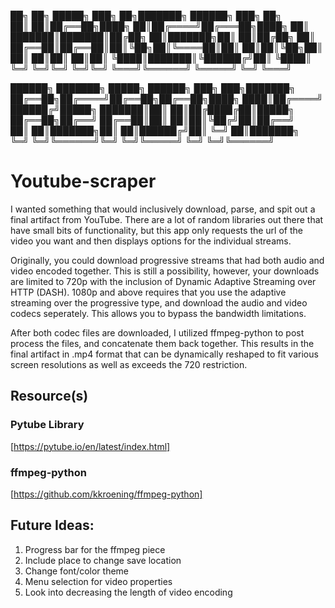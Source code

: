 
██╗  ██╗ █████╗ ███╗   ██╗███████╗ ██████╗ ███╗   ██╗    
██║  ██║██╔══██╗████╗  ██║██╔════╝██╔═══██╗████╗  ██║    
███████║███████║██╔██╗ ██║███████╗██║   ██║██╔██╗ ██║    
██╔══██║██╔══██║██║╚██╗██║╚════██║██║   ██║██║╚██╗██║    
██║  ██║██║  ██║██║ ╚████║███████║╚██████╔╝██║ ╚████║    
╚═╝  ╚═╝╚═╝  ╚═╝╚═╝  ╚═══╝╚══════╝ ╚═════╝ ╚═╝  ╚═══╝    
                                                         
██████╗ ███████╗ █████╗ ██████╗ ███╗   ███╗███████╗      
██╔══██╗██╔════╝██╔══██╗██╔══██╗████╗ ████║██╔════╝      
██████╔╝█████╗  ███████║██║  ██║██╔████╔██║█████╗        
██╔══██╗██╔══╝  ██╔══██║██║  ██║██║╚██╔╝██║██╔══╝        
██║  ██║███████╗██║  ██║██████╔╝██║ ╚═╝ ██║███████╗      
╚═╝  ╚═╝╚══════╝╚═╝  ╚═╝╚═════╝ ╚═╝     ╚═╝╚══════╝      
   

# Youtube-scraper 
I wanted something that would inclusively download, parse, and
spit out a final artifact from YouTube. There are a lot of random libraries out there that have small bits of functionality, but this app only requests the url of the video you want and then displays options for the individual streams. 

Originally, you could download progressive streams that had both audio and video encoded together. This is still a possibility, however, your downloads are limited to 720p with the inclusion of Dynamic Adaptive Streaming over HTTP (DASH). 1080p and above requires that you use the adaptive streaming over the progressive type, and download the audio and video codecs seperately. This allows you to bypass the bandwidth limitations.

After both codec files are downloaded, I utilized ffmpeg-python to post process the files, and concatenate them back together. This results in the final artifact in .mp4 format that can be dynamically reshaped to fit various screen resolutions as well as exceeds the 720 restriction.

## Resource(s)
### Pytube Library
[https://pytube.io/en/latest/index.html]
### ffmpeg-python
[https://github.com/kkroening/ffmpeg-python]

## Future Ideas: 
1. Progress bar for the ffmpeg piece
2. Include place to change save location
3. Change font/color theme
4. Menu selection for video properties
5. Look into decreasing the length of video encoding
